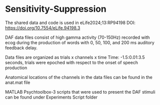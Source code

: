 # Sensitivity-Suppression

The shared data and code is used in eLife2024;13:RP94198 DOI: https://doi.org/10.7554/eLife.94198.3

DAF data files consist of high gamma activity (70-150Hz) recorded with ecog during the production of words with 0, 50, 100, and 200 ms auditory feedback delay.

Data files are organized as trials x channels x time
Time: -1.5:0.01:3.5 seconds, trials were epoched  with respect to the onset of speech production

Anatomical locations of the channels in the data files can be found in the anat.mat file

MATLAB Psychtoolbox-3 scripts that were used to present the DAF stimuli can be found under Experiments Script folder
